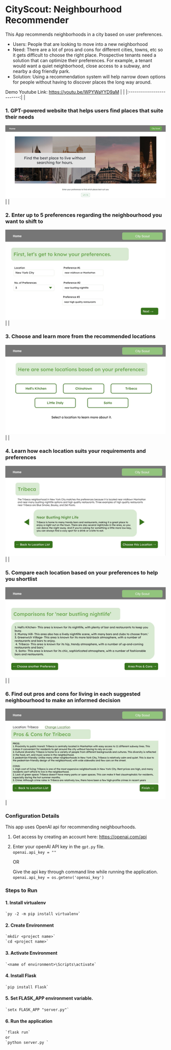 # CityScout: Neighbourhood Recommender
This App recommends neighborhoods in a city based on user preferences.
- Users: People that are looking to move into a new neighborhood
- Need: There are a lot of pros and cons for different cities, towns, etc so it gets difficult to 
choose the right place. Prospective tenants need a solution that can optimize their 
preferences. For example, a tenant would want a quiet neighborhood, close access to a 
subway, and nearby a dog friendly park.
- Solution: Using a recommendation system will help narrow down options for people 
without having to discover places the long way around.

Demo Youtube Link: https://youtu.be/WPYWaYYD9aM
| |
|:-------------------------:|
|<h3><b>1. GPT-powered website that helps users find places that suite their needs</b></h3> <img src="images/i1.jpg"/> | 
|<h3><b>2. Enter up to 5 preferences regarding the neighbourhood you want to shift to</b></h3> <img src="images/i2.jpg"/> |
|<h3><b>3. Choose and learn more from the recommended locations</b></h3> <img src="images/i3.jpg"/> | 
|<h3><b>4. Learn how each location suits your requirements and preferences</b></h3> <img src="images/i4.jpg"/> |
|<h3><b>5. Compare each location based on your preferences to help you shortlist</b></h3> <img src="images/i5.jpg"/> | 
|<h3><b>6. Find out pros and cons for living in each suggested neighbourhood to make an informed decision</b></h3> <img src="images/i6.jpg"/> |

### Configuration Details
  This app uses OpenAI api for recommending neighbourhoods. <br>
  1. Get access by creating an account here: https://openai.com/api <br>
  2. Enter your openAI API key in the `gpt.py` file. <br>
      `openai.api_key = ""` <br>
      
      OR <br>
      
     Give the api key through command line while running the application. <br>
     `openai.api_key = os.getenv('openai_key')` <br>

### Steps to Run
  #### 1. Install virtualenv
    `py -2 -m pip install virtualenv`

  #### 2. Create Environment
    `mkdir <project name>`
    `cd <project name>`

  #### 3. Activate Environment
    `<name of environment>\Scripts\activate`

  #### 4. Install Flask
    `pip install Flask`
  
  #### 5. Set FLASK_APP environment variable.
    `setx FLASK_APP "server.py"`

  #### 6. Run the application
    `flask run`  
    or  
    `python server.py `
